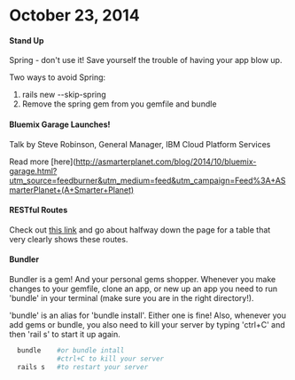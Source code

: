 # October 23, 2014

#### Stand Up

Spring - don't use it! Save yourself the trouble of having your app blow up.

Two ways to avoid Spring:
  1) rails new <name-of-app> --skip-spring
  2) Remove the spring gem from you gemfile and bundle

#### Bluemix Garage Launches!

Talk by Steve Robinson, General Manager, IBM Cloud Platform Services

Read more [here](http://asmarterplanet.com/blog/2014/10/bluemix-garage.html?utm_source=feedburner&utm_medium=feed&utm_campaign=Feed%3A+ASmarterPlanet+(A+Smarter+Planet)

#### RESTful Routes

Check out [this link](http://guides.rubyonrails.org/routing.html) and go about
halfway down the page for a table that very clearly shows these routes.

#### Bundler

Bundler is a gem! And your personal gems shopper. Whenever you make changes to
your gemfile, clone an app, or new up an app you need to run 'bundle' in
your terminal (make sure you are in the right directory!). 

'bundle' is an alias for 'bundle install'. Either one is fine! Also, whenever you add gems or bundle,
you also need to kill your server by typing 'ctrl+C' and then 'rail s' to start it up again.

```bash
  bundle    #or bundle intall
            #ctrl+C to kill your server
  rails s   #to restart your server
```

####
